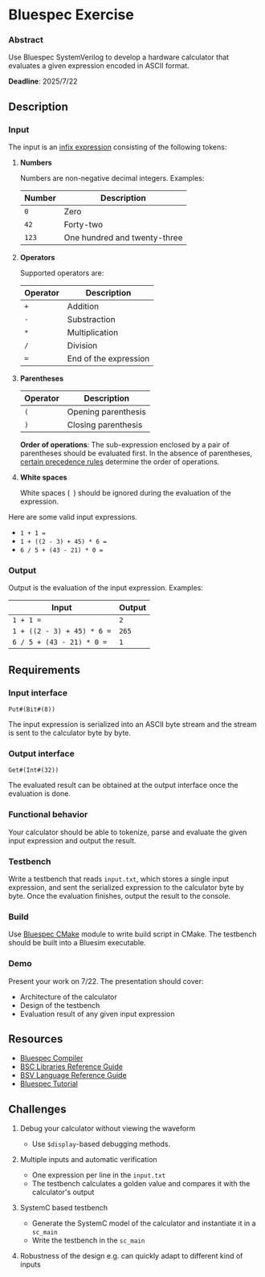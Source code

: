 # Bluespec Exercise

### Abstract

Use Bluespec SystemVerilog to develop a hardware calculator that evaluates a given expression encoded in ASCII format.

**Deadline**: 2025/7/22

## Description

### Input

The input is an [infix expression](https://en.wikipedia.org/wiki/Infix_notation) consisting of the following tokens:

1. **Numbers**

    Numbers are non-negative decimal integers. Examples:


    | Number | Description                  |
    | ------ | ---------------------------- |
    | `0`    | Zero                         |
    | `42`   | Forty-two                    |
    | `123`  | One hundred and twenty-three |


2. **Operators**

    Supported operators are:

    | Operator | Description           |
    | -------- | --------------------- |
    | `+`      | Addition              |
    | `-`      | Substraction          |
    | `*`      | Multiplication        |
    | `/`      | Division              |
    | `=`      | End of the expression |

3. **Parentheses**

    | Operator | Description         |
    | -------- | ------------------- |
    | `(`      | Opening parenthesis |
    | `)`      | Closing parenthesis |

    **Order of operations**: The sub-expression enclosed by a pair of parentheses should be evaluated first. In the absence of parentheses, [certain precedence rules](https://en.wikipedia.org/wiki/Order_of_operations) determine the order of operations.

4. **White spaces**

    White spaces (` `) should be ignored during the evaluation of the expression.

Here are some valid input expressions.

* `1 + 1 =`
* `1 + ((2 - 3) + 45) * 6 =`
* `6 / 5 + (43 - 21) * 0 =`

### Output

Output is the evaluation of the input expression. Examples:

| Input                      | Output |
| -------------------------- | ------ |
| `1 + 1 =`                  | `2`    |
| `1 + ((2 - 3) + 45) * 6 =` | `265`  |
| `6 / 5 + (43 - 21) * 0 =`  | `1`    |

## Requirements

### Input interface

`Put#(Bit#(8))`

The input expression is serialized into an ASCII byte stream and the stream is sent to the calculator byte by byte.

### Output interface

`Get#(Int#(32))`

The evaluated result can be obtained at the output interface once the evaluation is done.

### Functional behavior

Your calculator should be able to tokenize, parse and evaluate the given input expression and output the result.

### Testbench

Write a testbench that reads `input.txt`, which stores a single input expression, and sent the serialized expression to the calculator byte by byte. Once the evaluation finishes, output the result to the console.

### Build

Use [Bluespec CMake](https://github.com/yuyuranium/bluespec-cmake) module to write build script in CMake. The testbench should be built into a Bluesim executable.

### Demo

Present your work on 7/22. The presentation should cover:

* Architecture of the calculator
* Design of the testbench
* Evaluation result of any given input expression

## Resources

* [Bluespec Compiler](https://github.com/B-Lang-org/bsc)
* [BSC Libraries Reference Guide](https://github.com/B-Lang-org/bsc/releases/latest/download/bsc_libraries_ref_guide.pdf)
* [BSV Language Reference Guide](https://github.com/B-Lang-org/bsc/releases/latest/download/BSV_lang_ref_guide.pdf)
* [Bluespec Tutorial](https://github.com/WangXuan95/BSV_Tutorial_cn)


## Challenges

1. Debug your calculator without viewing the waveform
    - Use `$display`-based debugging methods.

2. Multiple inputs and automatic verification
    - One expression per line in the `input.txt`
    - The testbench calculates a golden value and compares it with the calculator's output

3. SystemC based testbench
    - Generate the SystemC model of the calculator and instantiate it in a `sc_main`
    - Write the testbench in the `sc_main`

4. Robustness of the design e.g. can quickly adapt to different kind of inputs
